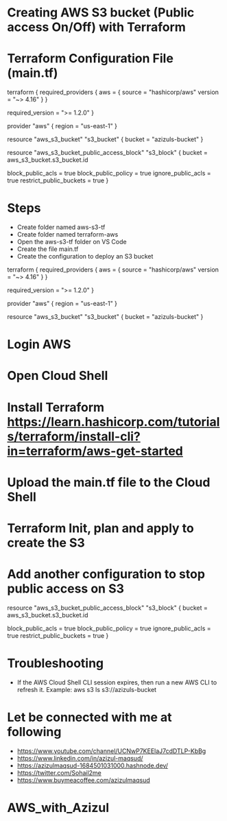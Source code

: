 # Creating AWS S3 bucket (Public access On/Off) with Terraform
# Terraform Configuration File (main.tf)

terraform {
  required_providers {
    aws = {
      source  = "hashicorp/aws"
      version = "~> 4.16"
    }
  }

  required_version = ">= 1.2.0"
}

provider "aws" {
  region  = "us-east-1"
}

resource "aws_s3_bucket" "s3_bucket" {
  bucket = "azizuls-bucket"
}

resource "aws_s3_bucket_public_access_block" "s3_block" {
  bucket = aws_s3_bucket.s3_bucket.id

  block_public_acls       = true
  block_public_policy     = true
  ignore_public_acls      = true
  restrict_public_buckets = true
}

# Steps
- Create folder named aws-s3-tf
- Create folder named terraform-aws
- Open the aws-s3-tf folder on VS Code
- Create the file main.tf
- Create the configuration to deploy an S3 bucket

terraform {
  required_providers {
    aws = {
      source  = "hashicorp/aws"
      version = "~> 4.16"
    }
  }

  required_version = ">= 1.2.0"
}

provider "aws" {
  region  = "us-east-1"
}

resource "aws_s3_bucket" "s3_bucket" {
  bucket = "azizuls-bucket"
}
#	Login AWS
#	Open Cloud Shell
#	Install Terraform https://learn.hashicorp.com/tutorials/terraform/install-cli?in=terraform/aws-get-started
#	Upload the main.tf file to the Cloud Shell
#	Terraform Init, plan and apply to create the S3
#	Add another configuration to stop public access on S3

resource "aws_s3_bucket_public_access_block" "s3_block" {
bucket = aws_s3_bucket.s3_bucket.id

block_public_acls       = true
block_public_policy     = true
ignore_public_acls      = true
restrict_public_buckets = true
}


# Troubleshooting
- If the AWS Cloud Shell CLI session expires, then run a new AWS CLI to refresh it. Example: aws s3 ls s3://azizuls-bucket


# Let be connected with me at following
 
- https://www.youtube.com/channel/UCNwP7KEElaJ7cdDTLP-KbBg
- https://www.linkedin.com/in/azizul-maqsud/
- https://azizulmaqsud-1684501031000.hashnode.dev/
- https://twitter.com/Sohail2me
- https://www.buymeacoffee.com/azizulmaqsud



# AWS_with_Azizul
